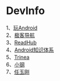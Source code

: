 
# DevInfo

1、[玩Android](http://www.wanandroid.com/index)    
2、[极客导航](http://www.jikedaohang.com/index/index/part/id/9/name/Android.html)   
3、[ReadHub](https://readhub.me/)     
4、[Android知识体系](http://liuwangshu.cn/system/)     
5、[Trinea](http://www.trinea.cn/)   
6、[小钢](http://keeganlee.me/)      
7、[任玉刚](https://blog.csdn.net/singwhatiwanna)            

